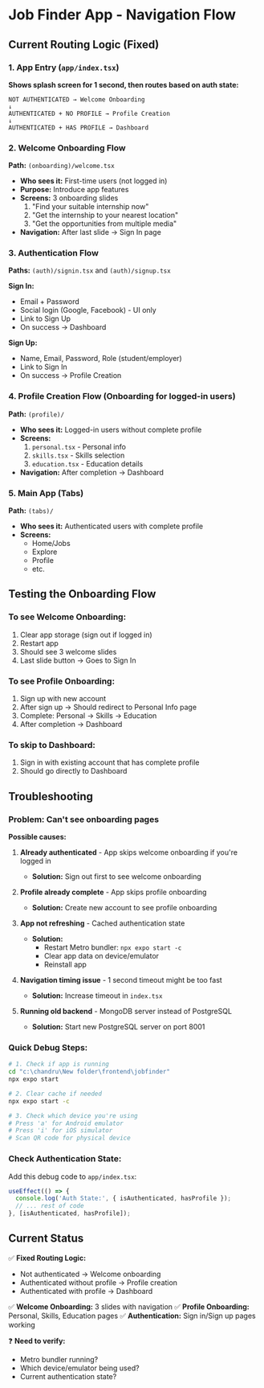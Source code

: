 # Job Finder App - Navigation Flow

## Current Routing Logic (Fixed)

### 1. App Entry (`app/index.tsx`)
**Shows splash screen for 1 second, then routes based on auth state:**

```
NOT AUTHENTICATED → Welcome Onboarding
↓
AUTHENTICATED + NO PROFILE → Profile Creation
↓  
AUTHENTICATED + HAS PROFILE → Dashboard
```

### 2. Welcome Onboarding Flow
**Path:** `(onboarding)/welcome.tsx`
- **Who sees it:** First-time users (not logged in)
- **Purpose:** Introduce app features
- **Screens:** 3 onboarding slides
  1. "Find your suitable internship now"
  2. "Get the internship to your nearest location"
  3. "Get the opportunities from multiple media"
- **Navigation:** After last slide → Sign In page

### 3. Authentication Flow
**Paths:** `(auth)/signin.tsx` and `(auth)/signup.tsx`

**Sign In:**
- Email + Password
- Social login (Google, Facebook) - UI only
- Link to Sign Up
- On success → Dashboard

**Sign Up:**
- Name, Email, Password, Role (student/employer)
- Link to Sign In
- On success → Profile Creation

### 4. Profile Creation Flow (Onboarding for logged-in users)
**Path:** `(profile)/`
- **Who sees it:** Logged-in users without complete profile
- **Screens:**
  1. `personal.tsx` - Personal info
  2. `skills.tsx` - Skills selection
  3. `education.tsx` - Education details
- **Navigation:** After completion → Dashboard

### 5. Main App (Tabs)
**Path:** `(tabs)/`
- **Who sees it:** Authenticated users with complete profile
- **Screens:**
  - Home/Jobs
  - Explore
  - Profile
  - etc.

## Testing the Onboarding Flow

### To see Welcome Onboarding:
1. Clear app storage (sign out if logged in)
2. Restart app
3. Should see 3 welcome slides
4. Last slide button → Goes to Sign In

### To see Profile Onboarding:
1. Sign up with new account
2. After sign up → Should redirect to Personal Info page
3. Complete: Personal → Skills → Education
4. After completion → Dashboard

### To skip to Dashboard:
1. Sign in with existing account that has complete profile
2. Should go directly to Dashboard

## Troubleshooting

### Problem: Can't see onboarding pages

**Possible causes:**

1. **Already authenticated** - App skips welcome onboarding if you're logged in
   - **Solution:** Sign out first to see welcome onboarding

2. **Profile already complete** - App skips profile onboarding
   - **Solution:** Create new account to see profile onboarding

3. **App not refreshing** - Cached authentication state
   - **Solution:** 
     - Restart Metro bundler: `npx expo start -c`
     - Clear app data on device/emulator
     - Reinstall app

4. **Navigation timing issue** - 1 second timeout might be too fast
   - **Solution:** Increase timeout in `index.tsx`

5. **Running old backend** - MongoDB server instead of PostgreSQL
   - **Solution:** Start new PostgreSQL server on port 8001

### Quick Debug Steps:

```bash
# 1. Check if app is running
cd "c:\chandru\New folder\frontend\jobfinder"
npx expo start

# 2. Clear cache if needed
npx expo start -c

# 3. Check which device you're using
# Press 'a' for Android emulator
# Press 'i' for iOS simulator
# Scan QR code for physical device
```

### Check Authentication State:

Add this debug code to `app/index.tsx`:

```typescript
useEffect(() => {
  console.log('Auth State:', { isAuthenticated, hasProfile });
  // ... rest of code
}, [isAuthenticated, hasProfile]);
```

## Current Status

✅ **Fixed Routing Logic:**
- Not authenticated → Welcome onboarding
- Authenticated without profile → Profile creation
- Authenticated with profile → Dashboard

✅ **Welcome Onboarding:** 3 slides with navigation
✅ **Profile Onboarding:** Personal, Skills, Education pages
✅ **Authentication:** Sign in/Sign up pages working

❓ **Need to verify:**
- Metro bundler running?
- Which device/emulator being used?
- Current authentication state?
